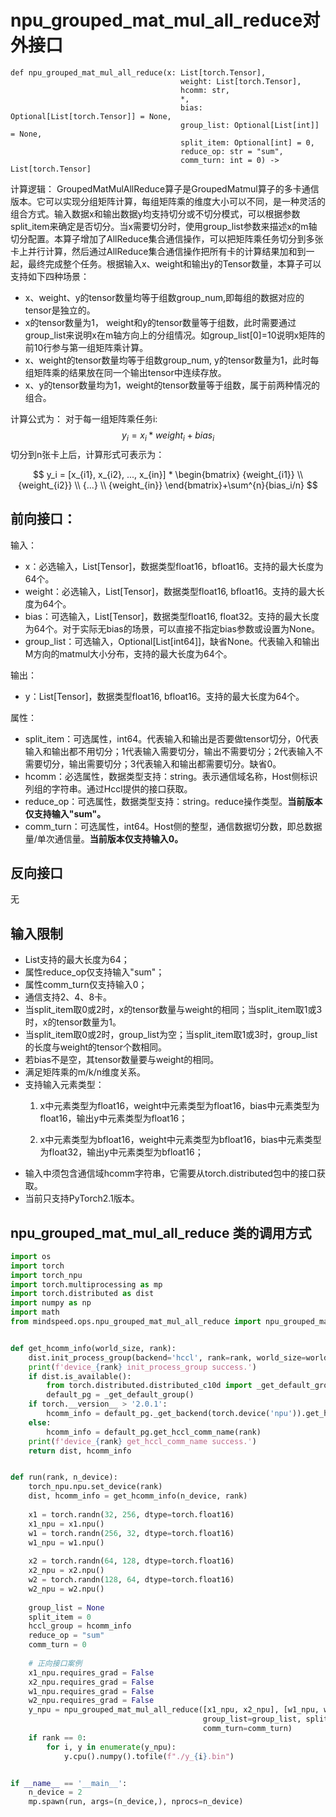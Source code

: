 # npu_grouped_mat_mul_all_reduce对外接口
```
def npu_grouped_mat_mul_all_reduce(x: List[torch.Tensor],
                                      weight: List[torch.Tensor],
                                      hcomm: str,
                                      *,
                                      bias: Optional[List[torch.Tensor]] = None,
                                      group_list: Optional[List[int]] = None,
                                      split_item: Optional[int] = 0,
                                      reduce_op: str = "sum",
                                      comm_turn: int = 0) -> List[torch.Tensor]
```

计算逻辑：
GroupedMatMulAllReduce算子是GroupedMatmul算子的多卡通信版本。它可以实现分组矩阵计算，每组矩阵乘的维度大小可以不同，是一种灵活的组合方式。输入数据x和输出数据y均支持切分或不切分模式，可以根据参数split_item来确定是否切分。当x需要切分时，使用group_list参数来描述x的m轴切分配置。本算子增加了AllReduce集合通信操作，可以把矩阵乘任务切分到多张卡上并行计算，然后通过AllReduce集合通信操作把所有卡的计算结果加和到一起，最终完成整个任务。根据输入x、weight和输出y的Tensor数量，本算子可以支持如下四种场景：
- x、weight、y的tensor数量均等于组数group_num,即每组的数据对应的tensor是独立的。
- x的tensor数量为1， weight和y的tensor数量等于组数，此时需要通过group_list来说明x在m轴方向上的分组情况。如group_list[0]=10说明x矩阵的前10行参与第一组矩阵乘计算。
- x、weight的tensor数量均等于组数group_num, y的tensor数量为1，此时每组矩阵乘的结果放在同一个输出tensor中连续存放。
- x、y的tensor数量均为1，weight的tensor数量等于组数，属于前两种情况的组合。

计算公式为：
对于每一组矩阵乘任务i: $$y_i = x_i * weight_i + bias_i$$
切分到n张卡上后，计算形式可表示为：

$$
y_i = [x_{i1}, x_{i2}, ..., x_{in}] *
\begin{bmatrix}
{weight_{i1}} \\
{weight_{i2}} \\
{...} \\
{weight_{in}}
\end{bmatrix}+\sum^{n}{bias_i/n}
$$

## 前向接口：
输入：
- x：必选输入，List[Tensor]，数据类型float16，bfloat16。支持的最大长度为64个。
- weight：必选输入，List[Tensor]，数据类型float16, bfloat16。支持的最大长度为64个。
- bias：可选输入，List[Tensor]，数据类型float16, float32。支持的最大长度为64个。对于实际无bias的场景，可以直接不指定bias参数或设置为None。
- group_list：可选输入，Optional[List[int64]]，缺省None。代表输入和输出M方向的matmul大小分布，支持的最大长度为64个。

输出：
- y：List[Tensor]，数据类型float16, bfloat16。支持的最大长度为64个。

属性：
- split_item：可选属性，int64。代表输入和输出是否要做tensor切分，0代表输入和输出都不用切分；1代表输入需要切分，输出不需要切分；2代表输入不需要切分，输出需要切分；3代表输入和输出都需要切分。缺省0。
- hcomm：必选属性，数据类型支持：string。表示通信域名称，Host侧标识列组的字符串。通过Hccl提供的接口获取。
- reduce_op：可选属性，数据类型支持：string。reduce操作类型。**当前版本仅支持输入"sum"。**
- comm_turn：可选属性，int64。Host侧的整型，通信数据切分数，即总数据量/单次通信量。**当前版本仅支持输入0。**


## 反向接口
无

## 输入限制
- List支持的最大长度为64； 
- 属性reduce_op仅支持输入"sum"；
- 属性comm_turn仅支持输入0；
- 通信支持2、4、8卡。
- 当split_item取0或2时，x的tensor数量与weight的相同；当split_item取1或3时，x的tensor数量为1。
- 当split_item取0或2时，group_list为空；当split_item取1或3时，group_list的长度与weight的tensor个数相同。
- 若bias不是空，其tensor数量要与weight的相同。
- 满足矩阵乘的m/k/n维度关系。
- 支持输入元素类型：
  1. x中元素类型为float16，weight中元素类型为float16，bias中元素类型为float16，输出y中元素类型为float16；

  2. x中元素类型为bfloat16，weight中元素类型为bfloat16，bias中元素类型为float32，输出y中元素类型为bfloat16；
- 输入中须包含通信域hcomm字符串，它需要从torch.distributed包中的接口获取。
- 当前只支持PyTorch2.1版本。

## npu_grouped_mat_mul_all_reduce 类的调用方式

```python
import os
import torch
import torch_npu
import torch.multiprocessing as mp
import torch.distributed as dist
import numpy as np
import math
from mindspeed.ops.npu_grouped_mat_mul_all_reduce import npu_grouped_mat_mul_all_reduce


def get_hcomm_info(world_size, rank):
    dist.init_process_group(backend='hccl', rank=rank, world_size=world_size, init_method='tcp://127.0.0.1:5001')
    print(f'device_{rank} init_process_group success.')
    if dist.is_available():
        from torch.distributed.distributed_c10d import _get_default_group
        default_pg = _get_default_group()
    if torch.__version__ > '2.0.1':
        hcomm_info = default_pg._get_backend(torch.device('npu')).get_hccl_comm_name(rank)
    else:
        hcomm_info = default_pg.get_hccl_comm_name(rank)
    print(f'device_{rank} get_hccl_comm_name success.')
    return dist, hcomm_info


def run(rank, n_device):
    torch_npu.npu.set_device(rank)
    dist, hcomm_info = get_hcomm_info(n_device, rank)
  
    x1 = torch.randn(32, 256, dtype=torch.float16)
    x1_npu = x1.npu()
    w1 = torch.randn(256, 32, dtype=torch.float16)
    w1_npu = w1.npu()
  
    x2 = torch.randn(64, 128, dtype=torch.float16)
    x2_npu = x2.npu()
    w2 = torch.randn(128, 64, dtype=torch.float16)
    w2_npu = w2.npu()
  
    group_list = None
    split_item = 0
    hccl_group = hcomm_info
    reduce_op = "sum"
    comm_turn = 0
  
    # 正向接口案例
    x1_npu.requires_grad = False
    x2_npu.requires_grad = False
    w1_npu.requires_grad = False
    w2_npu.requires_grad = False
    y_npu = npu_grouped_mat_mul_all_reduce([x1_npu, x2_npu], [w1_npu, w2_npu], hccl_group, bias=[],
                                           group_list=group_list, split_item=split_item, reduce_op=reduce_op,
                                           comm_turn=comm_turn)
    if rank == 0:
        for i, y in enumerate(y_npu):
            y.cpu().numpy().tofile(f"./y_{i}.bin")


if __name__ == '__main__':
    n_device = 2
    mp.spawn(run, args=(n_device,), nprocs=n_device)

```
